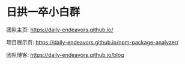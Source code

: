 # 日拱一卒小白群

团队主页: https://daily-endeavors.github.io/

项目展示页: https://daily-endeavors.github.io/npm-package-analyzer/

团队博客: https://daily-endeavors.github.io/blog
